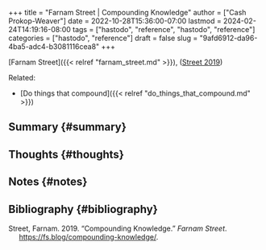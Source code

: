 +++
title = "Farnam Street | Compounding Knowledge"
author = ["Cash Prokop-Weaver"]
date = 2022-10-28T15:36:00-07:00
lastmod = 2024-02-24T14:19:16-08:00
tags = ["hastodo", "reference", "hastodo", "reference"]
categories = ["hastodo", "reference"]
draft = false
slug = "9afd6912-da96-4ba5-adc4-b3081116cea8"
+++

[Farnam Street]({{< relref "farnam_street.md" >}}), (<a href="#citeproc_bib_item_1">Street 2019</a>)

Related:

-   [Do things that compound]({{< relref "do_things_that_compound.md" >}})


## Summary {#summary}


## Thoughts {#thoughts}


## Notes {#notes}


## Bibliography {#bibliography}

<style>.csl-entry{text-indent: -1.5em; margin-left: 1.5em;}</style><div class="csl-bib-body">
  <div class="csl-entry"><a id="citeproc_bib_item_1"></a>Street, Farnam. 2019. “Compounding Knowledge.” <i>Farnam Street</i>. <a href="https://fs.blog/compounding-knowledge/">https://fs.blog/compounding-knowledge/</a>.</div>
</div>
